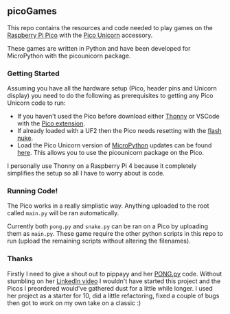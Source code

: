 ## picoGames

This repo contains the resources and code needed to play games on the [Raspberry Pi Pico](https://www.raspberrypi.org/products/raspberry-pi-pico/) with the [Pico Unicorn](https://shop.pimoroni.com/products/pico-unicorn-pack?variant=32369501306963&currency=GBP&utm_source=google&utm_medium=cpc&utm_campaign=google+shopping&gclid=Cj0KCQjw--GFBhDeARIsACH_kdYmVDDEvoPM0kjAxO8ePYvCVOlKwaxowtD1fmzEWObHQV6HNIgCadYaAs9sEALw_wcB) accessory.

These games are written in Python and have been developed for MicroPython with the picounicorn package.

### Getting Started

Assuming you have all the hardware setup (Pico, header pins and Unicorn display) you need to do the following as prerequisites to getting any Pico Unicorn code to run:
- If you haven't used the Pico before download either [Thonny](https://thonny.org/) or VSCode with the [Pico extension](https://marketplace.visualstudio.com/items?itemName=ChrisWood.pico-go).
- If already loaded with a UF2 then the Pico needs resetting with the [flash nuke](boot/flash_nuke.uf2).
- Load the Pico Unicorn version of [MicroPython](boot/pimoroni-pico-v0.2.0-micropython-v1.15.uf2) updates can be found [here](https://github.com/pimoroni/pimoroni-pico/tags). This allows you to use the picounicorn package on the Pico.

I personally use Thonny on a Raspberry Pi 4 because it completely simplifies the setup so all I have to worry about is code.

### Running Code!

The Pico works in a really simplistic way. Anything uploaded to the root called `main.py` will be ran automatically.

Currently both `pong.py` and `snake.py` can be ran on a Pico by uploading them as `main.py`. These game require the other python scripts in this repo to run (upload the remaining scripts without altering the filenames).

### Thanks

Firstly I need to give a shout out to pippayy and her [PONG.py](https://github.com/pippayyy/PONG) code. Without stumbling on her [LinkedIn video](https://www.linkedin.com/posts/pip-austin-222615173_raspberrypi-python-ugcPost-6797972161341530112-oWUq/?src=aff-lilpar&veh=aff_src.aff-lilpar_c.partners_pkw.10078_plc.Skimbit%20Ltd._pcrid.449670_learning&trk=aff_src.aff-lilpar_c.partners_pkw.10078_plc.Skimbit%20Ltd._pcrid.449670_learning&clickid=QtjQA5QlNxyLTxPwUx0Mo3EoUkBw2kyph37dRs0&irgwc=1) I wouldn't have started this project and the Picos I preordered would've gathered dust for a little while longer. I used her project as a starter for 10, did a little refactoring, fixed a couple of bugs then got to work on my own take on a classic :)
